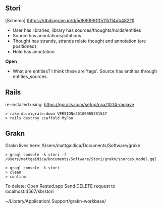 Stori
---
[Schema] (https://dbdiagram.io/d/5d880991ff5115114db482f1)

- User has libraries, library has sources/thoughts/holds/entities
- Source has annotations/citations
- Thought has strands, strands relate thought and annotation (are positioned)
- Hold has annotation

**Open**
- What are entities? I think these are 'tags'. Source has entities through entities_sources.

Rails
---
re-installed using: https://gorails.com/setup/osx/10.14-mojave

```
> rake db:migrate:down VERSION=20100905201547
> rails destroy scaffold MyFoo
```

Grakn
---
Grakn lives here: /Users/mattgaidica/Documents/Software/grakn

```
> graql console -k stori -f /Users/mattgaidica/Documents/Software/Stori/grakn/sources_model.gql

> graql console -k stori
> clean
> confirm
```

To delete:
Open Rested.app
Send DELETE request to localhost:4567/kb/stori

~/Library/Application\ Support/grakn-workbase/